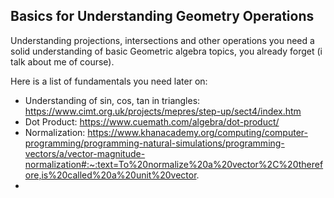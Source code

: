 ## Basics for Understanding Geometry Operations

Understanding projections, intersections and other operations you need a solid understanding of basic Geometric algebra topics, you already forget (i talk about me of course).

Here is a list of fundamentals you need later on:
- Understanding of sin, cos, tan in triangles: https://www.cimt.org.uk/projects/mepres/step-up/sect4/index.htm
- Dot Product: https://www.cuemath.com/algebra/dot-product/
- Normalization: https://www.khanacademy.org/computing/computer-programming/programming-natural-simulations/programming-vectors/a/vector-magnitude-normalization#:~:text=To%20normalize%20a%20vector%2C%20therefore,is%20called%20a%20unit%20vector.
- 
